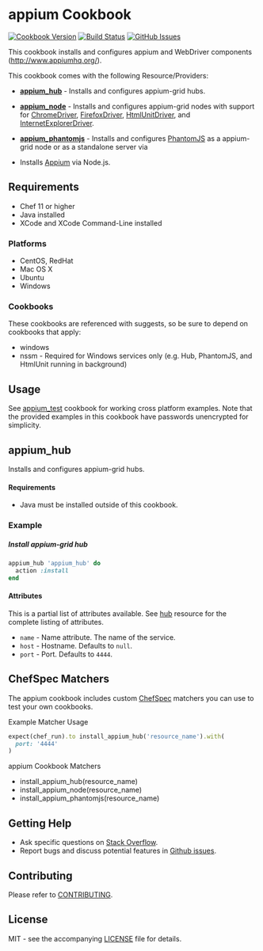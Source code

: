 # appium Cookbook

[![Cookbook Version](http://img.shields.io/cookbook/v/appium.svg?style=flat-square)][supermarket]
[![Build Status](http://img.shields.io/travis/dhoer/chef-appium.svg?style=flat-square)][travis]
[![GitHub Issues](http://img.shields.io/github/issues/dhoer/chef-appium.svg?style=flat-square)][github]

[supermarket]: https://supermarket.chef.io/cookbooks/appium
[travis]: https://travis-ci.org/dhoer/chef-appium
[github]: https://github.com/dhoer/chef-appium/issues

This cookbook installs and configures appium and WebDriver components (http://www.appiumhq.org/).

This cookbook comes with the following Resource/Providers:

- **[appium_hub](https://github.com/dhoer/chef-appium#appium_hub)** - Installs and configures appium-grid hubs.
- **[appium_node](https://github.com/dhoer/chef-appium#appium_node)** - Installs and configures appium-grid
nodes
with support for [ChromeDriver](http://chromedriver.storage.googleapis.com/index.html),
[FirefoxDriver](https://code.google.com/p/appium/wiki/FirefoxDriver),
[HtmlUnitDriver](https://code.google.com/p/appium/wiki/HtmlUnitDriver), and
[InternetExplorerDriver](https://code.google.com/p/appium/wiki/InternetExplorerDriver).
- **[appium_phantomjs](https://github.com/dhoer/chef-appium#appium_phantomjs)** - Installs and configures
[PhantomJS](http://phantomjs.org/) as a appium-grid node or as a standalone server via

- Installs [Appium](http://appium.io) via Node.js.

## Requirements

- Chef 11 or higher
- Java installed
- XCode and XCode Command-Line installed

### Platforms

- CentOS, RedHat
- Mac OS X
- Ubuntu
- Windows

### Cookbooks

These cookbooks are referenced with suggests, so be sure to depend on cookbooks that apply:

- windows
- nssm - Required for Windows services only (e.g. Hub, PhantomJS, and HtmlUnit running in background)

## Usage

See [appium_test](https://github.com/dhoer/chef-appium/tree/master/test/fixtures/cookbooks/appium_test)
cookbook for working cross platform examples. Note that the provided examples in this cookbook have passwords
unencrypted for simplicity.

## appium_hub

Installs and configures appium-grid hubs.

#### Requirements

- Java must be installed outside of this cookbook.

### Example

##### Install appium-grid hub

```ruby
appium_hub 'appium_hub' do
  action :install
end
```

#### Attributes

This is a partial list of attributes available.  See
[hub](https://github.com/dhoer/chef-appium/blob/master/resources/hub.rb)
resource for the complete listing of attributes.

- `name` - Name attribute. The name of the service.
- `host` - Hostname. Defaults to `null`.
- `port` - Port.  Defaults to `4444`.

## ChefSpec Matchers

The appium cookbook includes custom [ChefSpec](https://github.com/sethvargo/chefspec) matchers you can use to test
your own cookbooks.

Example Matcher Usage

```ruby
expect(chef_run).to install_appium_hub('resource_name').with(
  port: '4444'
)
```
      
appium Cookbook Matchers

- install_appium_hub(resource_name)
- install_appium_node(resource_name)
- install_appium_phantomjs(resource_name)

## Getting Help

- Ask specific questions on [Stack Overflow](http://stackoverflow.com/questions/tagged/chef-appium).
- Report bugs and discuss potential features in [Github issues](https://github.com/dhoer/chef-appium/issues).

## Contributing

Please refer to [CONTRIBUTING](https://github.com/dhoer/chef-appium/blob/master/CONTRIBUTING.md).

## License

MIT - see the accompanying [LICENSE](https://github.com/dhoer/chef-appium/blob/master/LICENSE.md) file for details.
